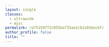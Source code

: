 ```yaml
---
layout: single
classes:
  - ultrawide
  - misc
permalink: /e75159772c055baf35ae1cb2a91becbf/
author_profile: false
title: ""
---
```


<head>
    <meta charset="UTF-8">
    <meta name="viewport" content="width=device-width, initial-scale=1.0">
    <link rel="stylesheet" href="/assets/css/fade.css">
	<script src="/assets/js/fade.js"></script>
</head>
<body>
  <div id="fade-text-container"></div>
</body>